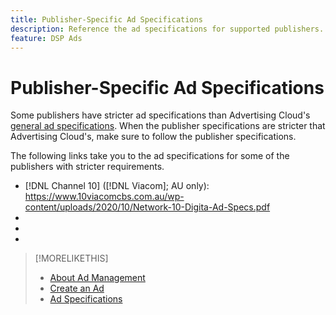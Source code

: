 ```yaml
---
title: Publisher-Specific Ad Specifications
description: Reference the ad specifications for supported publishers.
feature: DSP Ads
---
```

# Publisher-Specific Ad Specifications

Some publishers have stricter ad specifications than Advertising Cloud's [general ad specifications](/help/dsp/assets/ad-specs.pdf).  When the publisher specifications are stricter that Advertising Cloud's, make sure to follow the publisher specifications.

The following links take you to the ad specifications for some of the publishers with stricter requirements.

* [!DNL Channel 10] ([!DNL Viacom]; AU only): https://www.10viacomcbs.com.au/wp-content/uploads/2020/10/Network-10-Digita-Ad-Specs.pdf
* [!DNL CBS Interactive Advanced Media]: https://cbsinteractive.com/advertising/ad-specs/list/cbs-interactive-advanced-media
* [!DNL Hulu]: https://advertising.hulu.com/ad-products/video-commercial
* [!DNL NBCUniversal]: https://together.nbcuni.com/nbcu-creative-guidelines

>[!MORELIKETHIS]
>
>* [About Ad Management](ad-about.md)
>* [Create an Ad](ad-create.md)
>* [Ad Specifications](/help/dsp/assets/ad-specs.pdf)
